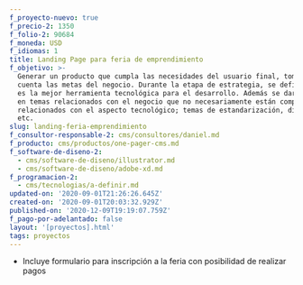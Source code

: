 ```yaml
---
f_proyecto-nuevo: true
f_precio-2: 1350
f_folio-2: 90684
f_moneda: USD
f_idiomas: 1
title: Landing Page para feria de emprendimiento
f_objetivo: >-
  Generar un producto que cumpla las necesidades del usuario final, tomando en
  cuenta las metas del negocio. Durante la etapa de estrategia, se definirá cuál
  es la mejor herramienta tecnológica para el desarrollo. Además se dará insight
  en temas relacionados con el negocio que no necesariamente están completamente
  relacionados con el aspecto tecnológico; temas de estandarización, diseño,
  etc.
slug: landing-feria-emprendimiento
f_consultor-responsable-2: cms/consultores/daniel.md
f_producto: cms/productos/one-pager-cms.md
f_software-de-diseno-2:
  - cms/software-de-diseno/illustrator.md
  - cms/software-de-diseno/adobe-xd.md
f_programacion-2:
  - cms/tecnologias/a-definir.md
updated-on: '2020-09-01T21:26:26.645Z'
created-on: '2020-09-01T20:03:32.929Z'
published-on: '2020-12-09T19:19:07.759Z'
f_pago-por-adelantado: false
layout: '[proyectos].html'
tags: proyectos
---
```


*   Incluye formulario para inscripción a la feria con posibilidad de realizar pagos
